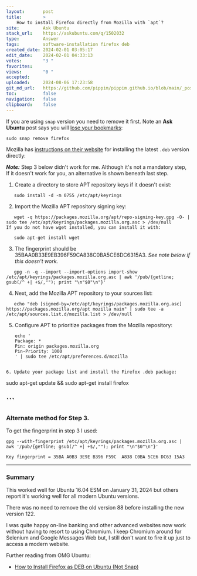 ```yaml
---
layout:       post
title:        >
    How to install Firefox directly from Mozilla with `apt`?
site:         Ask Ubuntu
stack_url:    https://askubuntu.com/q/1502032
type:         Answer
tags:         software-installation firefox deb
created_date: 2024-02-01 03:05:17
edit_date:    2024-02-01 04:33:13
votes:        "3 "
favorites:    
views:        "0 "
accepted:     
uploaded:     2024-08-06 17:23:58
git_md_url:   https://github.com/pippim/pippim.github.io/blob/main/_posts/2024/2024-02-01-How-to-install-Firefox-directly-from-Mozilla-with-_apt__.md
toc:          false
navigation:   false
clipboard:    false
---
```


If you are using `snap` version you need to remove it first. Note an **Ask Ubuntu** post says you will [lose your bookmarks](https://askubuntu.com/a/1404401/307523):

``` 
sudo snap remove firefox
```

Mozilla has [instructions on their website][1] for installing the latest `.deb` version directly:

***Note:*** Step 3 below didn't work for me. Although it's not a mandatory step, If it doesn't work for you, an alternative is shown beneath last step.

1. Create a directory to store APT repository keys if it doesn't exist:

``` 
   sudo install -d -m 0755 /etc/apt/keyrings
```

2. Import the Mozilla APT repository signing key:

``` 
   wget -q https://packages.mozilla.org/apt/repo-signing-key.gpg -O- | sudo tee /etc/apt/keyrings/packages.mozilla.org.asc > /dev/null
If you do not have wget installed, you can install it with: 

   sudo apt-get install wget
```

3. The fingerprint should be 35BAA0B33E9EB396F59CA838C0BA5CE6DC6315A3. *See note below if this doesn't work.*

``` 
   gpg -n -q --import --import-options import-show /etc/apt/keyrings/packages.mozilla.org.asc | awk '/pub/{getline; gsub(/^ +| +$/,""); print "\n"$0"\n"}'
```

4. Next, add the Mozilla APT repository to your sources list:

``` 
   echo "deb [signed-by=/etc/apt/keyrings/packages.mozilla.org.asc] https://packages.mozilla.org/apt mozilla main" | sudo tee -a /etc/apt/sources.list.d/mozilla.list > /dev/null
```

5. Configure APT to prioritize packages from the Mozilla repository:

    ``` 
    echo '
    Package: *
    Pin: origin packages.mozilla.org
    Pin-Priority: 1000
    ' | sudo tee /etc/apt/preferences.d/mozilla
``` 
```
```
6. Update your package list and install the Firefox .deb package:

``` 
   sudo apt-get update && sudo apt-get install firefox
## ```



### Alternate method for Step 3.

To get the fingerprint in step 3 I used:

```shell
gpg --with-fingerprint /etc/apt/keyrings/packages.mozilla.org.asc | awk '/pub/{getline; gsub(/^ +| +$/,""); print "\n"$0"\n"}'

Key fingerprint = 35BA A0B3 3E9E B396 F59C  A838 C0BA 5CE6 DC63 15A3
```

---

### Summary

This worked well for Ubuntu 16.04 ESM on January 31, 2024 but others report it's working well for all modern Ubuntu versions.

There was no need to remove the old version 88 before installing the new version 122.

I was quite happy on-line banking and other advanced websites now work without having to resort to using Chromium. I keep Chromium around for Selenium and Google Messages Web but, I still don't want to fire it up just to access a modern website.

Further reading from OMG Ubuntu:

 - [How to Install Firefox as DEB on Ubuntu (Not Snap)](https://www.omgubuntu.co.uk/2022/04/how-to-install-firefox-deb-apt-ubuntu-22-04)

  [1]: https://support.mozilla.org/en-US/kb/install-firefox-linux#w_install-firefox-deb-package-for-debian-based-distributions
